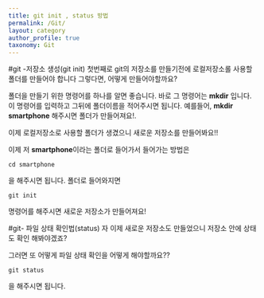 ```yaml
---
title: git init , status 방법
permalink: /Git/
layout: category
author_profile: true
taxonomy: Git
---
```


#git -저장소 생성(git init)
첫번째로 git의 저장소를 만들기전에 로컬저장소롤 사용할 
폴더를 만들어야 합니다 그렇다면, 어떻게 만들어야할까요?

폴더을 만들기 위한 명령어를 하나를 알면 좋습니다.
바로 그 명령어는 **mkdir** 입니다. 
이 명령어를 입력하고 그뒤에 폴더이름을 적어주시면 됩니다. 예를들어, **mkdir smartphone** 해주시면 
폴더가 만들어져요!.

이제 로컬저장소로 사용할 폴더가 생겼으니 새로운 저장소를 만들어봐요!!

이제 저 **smartphone**이라는 폴더로 들어가서
들어가는 방법은
```
cd smartphone
```
을 해주시면 됩니다. 폴더로 들어와지면 
```
git init 
```
명령어를 해주시면 새로운 저장소가 만들어져요!


#git- 파일 상태 확인법(status)
자 이제 새로운 저장소도 만들었으니 저장소 안에 상태도 확인 해봐야겠죠? 

그러면 또 어떻게 파일 상태 확인을 어떻게 해야할까요??
```
git status
```
을 해주시면 됩니다. 
